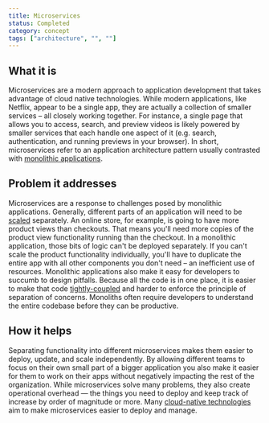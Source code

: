 ```yaml
---
title: Microservices
status: Completed
category: concept
tags: ["architecture", "", ""]
---
```


## What it is

Microservices are a modern approach to application development that takes advantage of cloud native technologies. 
While modern applications, like Netflix, appear to be a single app, 
they are actually a collection of smaller services – all closely working together. 
For instance, a single page that allows you to access, search, and preview videos is likely 
powered by smaller services that each handle one aspect of it 
(e.g. search, authentication, and running previews in your browser). 
In short, microservices refer to an application architecture pattern 
usually contrasted with [monolithic applications](/monolithic-apps/).

## Problem it addresses

Microservices are a response to challenges posed by monolithic applications. 
Generally, different parts of an application will need to be [scaled](/scalability/) separately. 
An online store, for example, is going to have more product views than checkouts. 
That means you'll need more copies of the product view functionality running than the checkout. 
In a monolithic application, those bits of logic can't be deployed separately. 
If you can't scale the product functionality individually, 
you'll have to duplicate the entire app with all other components you don't need – an inefficient use of resources.
Monolithic applications also make it easy for developers to succumb to design pitfalls. 
Because all the code is in one place, it is easier to make that code [tightly-coupled](/tightly-coupled-architectures/) and 
harder to enforce the principle of separation of concerns. 
Monoliths often require developers to understand the entire codebase before they can be productive.

## How it helps

Separating functionality into different microservices makes them easier to deploy, update, and scale independently. 
By allowing different teams to focus on their own small part of a bigger application 
you also make it easier for them to work on their apps without negatively impacting the rest of the organization.
While microservices solve many problems, they also create operational overhead 
— the things you need to deploy and keep track of increase by order of magnitude or more. 
Many [cloud-native technologies](/cloud-native-tech/) aim to make microservices easier to deploy and manage.
